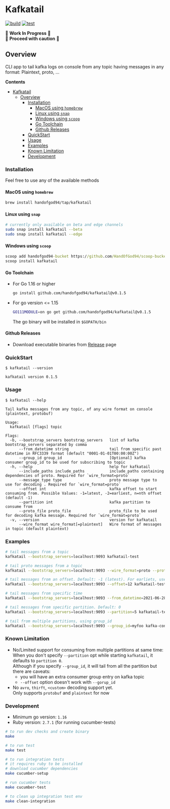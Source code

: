 # Kafkatail

[![build](https://github.com/HandOfGod94/kafkatail/actions/workflows/build.yml/badge.svg)](https://github.com/HandOfGod94/kafkatail/actions/workflows/build.yml)
[![test](https://github.com/HandOfGod94/kafkatail/actions/workflows/test.yml/badge.svg)](https://github.com/HandOfGod94/kafkatail/actions/workflows/test.yml)

:construction: **Work In Progress** :construction:  
:construction: **Proceed with caution** :construction:

## Overview

CLI app to tail kafka logs on console from any topic having messages in any format: Plaintext, proto, ...

**Contents**  
- [Kafkatail](#kafkatail)
  - [Overview](#overview)
    - [Installation](#installation)
      - [MacOS using `homebrew`](#macos-using-homebrew)
      - [Linux using `snap`](#linux-using-snap)
      - [Windows using `scoop`](#windows-using-scoop)
      - [Go Toolchain](#go-toolchain)
      - [Github Releases](#github-releases)
    - [QuickStart](#quickstart)
    - [Usage](#usage)
    - [Examples](#examples)
    - [Known Limitation](#known-limitation)
    - [Development](#development)

### Installation

Feel free to use any of the available methods

#### MacOS using `homebrew`
```sh
brew install handofgod94/tap/kafkatail
```

#### Linux using `snap`
```sh
# currently only available on beta and edge channels
sudo snap install kafkatail --beta
sudo snap install kafkatail --edge
```

#### Windows using `scoop`
```cmd
scoop add handofgod94-bucket https://github.com/HandOfGod94/scoop-bucket.git
scoop install kafkatail
```

#### Go Toolchain
  + For Go 1.16 or higher
    ```sh
    go install github.com/handofgod94/kafkatail@v0.1.5
    ```

  + For go version <= 1.15
    ```sh
    GO111MODULE=on go get github.com/handofgod94/kafkatail@v0.1.5
    ```
    The go binary will be installed in `$GOPATH/bin`

#### Github Releases
* Download executable binaries from [Release](https://github.com/HandOfGod94/kafkatail/releases) page


### QuickStart

`$ kafkatail --version`
```
kafkatail version 0.1.5
```

### Usage

`$ kafkatail --help`
```
Tail kafka messages from any topic, of any wire format on console (plaintext, protobuf)

Usage:
  kafkatail [flags] topic

Flags:
  -b, --bootstrap_servers bootstrap_servers   list of kafka bootstrap_servers separated by comma
      --from_datetime string                  tail from specific past datetime in RFC3339 format (default "0001-01-01T00:00:00Z")
      --group_id group_id                     [Optional] kafka consumer group_id to be used for subscribing to topic
  -h, --help                                  help for kafkatail
      --include_paths include_paths           include_paths containing dependencies of proto. Required for `wire_format=proto`
      --message_type type                     proto message type to use for decoding . Required for `wire_format=proto`
      --offset int                            kafka offset to start consuming from. Possible Values: -1=latest, -2=earliest, n=nth offset (default -1)
      --partition int                         kafka partition to consume from
      --proto_file proto_file                 proto_file to be used for decoding kafka message. Required for `wire_format=proto`
  -v, --version                               version for kafkatail
      --wire_format wire_format[=plaintext]   Wire format of messages in topic (default plaintext)
```

### Examples
```sh
# tail messages from a topic
kafkatail --bootstrap_servers=localhost:9093 kafkatail-test

# tail proto messages from a topic
kafkatail --bootstrap_servers=localhost:9093 --wire_format=proto --proto_file=starwars.proto --include_paths="../testdata" --message_type=Human kafkatail-test-proto

# tail messages from an offset. Default: -1 (latest). For earliets, use offset=-2
kafkatail --bootstrap_servers=localhost:9093 --offset=12 kafkatail-test-base

# tail messages from specific time
kafkatail --bootstrap_servers=localhost:9093 --from_datetime=2021-06-28T15:04:23Z kafkatail-test-base

# tail messages from specific partition. Default: 0
kafkatail --bootstrap_servers=localhost:9093 --partition=5 kafkatail-test-base

# tail from multiple partitions, using group_id
kafkatail --bootstrap_servers=localhost:9093 --group_id=myfoo kafka-consume-gorup-id-int-test
```

### Known Limitation

* No/Limited support for consuming from multiple partitions at same time:  
  When you don't specify `--partition` opt while starting `kafkatail`, it defaults to `partition 0`.  
  Although if you specify `--group_id`, it will tail from all the partition but there are caveats:
  * you will have an extra consumer group entry on kafka topic
  * `--offset` option doesn't work with `--gorup_id`
* No `avro`, `thirft`, `<custom>` decoding support yet.  
  Only supports `protobuf` and `plaintext` for now

### Development
* Minimum go version: `1.16`
* Ruby version: `2.7.1` (for running cucumber-tests)

```sh
# to run dev checks and create binary
make

# to run test
make test

# to run integration tests
# it requires ruby to be installed
# download cucumber dependencies
make cucumber-setup

# run cucumber tests
make cucumber-test

# to clean up integration test env
make clean-integration
```
